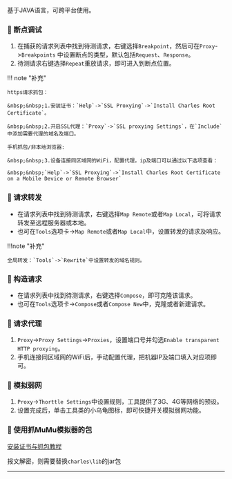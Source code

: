 基于JAVA语言，可跨平台使用。

### 🚁 断点调试

1. 在捕获的请求列表中找到待测请求，右键选择`Breakpoint`，然后可在`Proxy`->`Breakpoints`
   中设置断点的类型，默认包括`Request`、`Response`。
2. 待测请求右键选择`Repeat`重放请求，即可进入到断点位置。

!!! note "补充"

    https请求抓包：
    
    &nbsp;&nbsp;1.安装证书：`Help`->`SSL Proxying`->`Install Charles Root Certificate`。

    &nbsp;&nbsp;2.开启SSL代理：`Proxy`->`SSL proxying Settings`，在`Include`中添加需要代理的域名及端口。

    手机抓包/非本地浏览器:

    &nbsp;&nbsp;3.设备连接同区域网的WiFi，配置代理，ip及端口可以通过以下选项查看：

    &nbsp;&nbsp;`Help`->`SSL Proxying`->`Install Charles Root Certificate on a Mobile Device or Remote Browser`

### 🚁 请求转发

* 在请求列表中找到待测请求，右键选择`Map Remote`或者`Map Local`，可将请求转发至远程服务器或本地。
* 也可在`Tools`选项卡->`Map Remote`或者`Map Local`中，设置转发的请求及响应。

!!!note "补充"

	全局转发：`Tools`->`Rewrite`中设置转发的域名规则。

### 🚁 构造请求

* 在请求列表中找到待测请求，右键选择`Compose`，即可克隆该请求。
* 也可在`Tools`选项卡->`Compose`或者`Compose New`中，克隆或者新建请求。

### 🚁 请求代理

1. `Proxy`->`Proxy Settings`->`Proxies`，设置端口号并勾选`Enable transparent HTTP proxying`。
2. 手机连接同区域网的WiFi后，手动配置代理，把机器IP及端口填入对应项即可。

### 🚁 模拟弱网

1. `Proxy`->`Thorttle Settings`中设置规则，工具提供了3G、4G等网络的预设。
2. 设置完成后，单击工具类的小乌龟图标，即可快捷开关模拟弱网功能。

### 🚁 使用抓MuMu模拟器的包

[安装证书与抓包教程](https://mumu.163.com/mac/tutorials/certificates-and-packet-capture.html)

报文解密，则需要替换`charles\lib`的jar包

---
